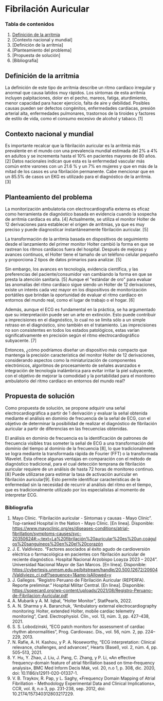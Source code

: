 # Fibrilación Auricular

### Tabla de contenidos
1. [Definición de la arritmia](https://github.com/diego-taquiri/ISB-equipo11/blob/main/Documentaci%C3%B3n/Laboratorio%201/README.md#definici%C3%B3n-de-la-arritmia)
2. [Contexto nacional y mundial]
3. [Definición de la arritmia]
4. [Planteamiento del problema]
5. [Propuesta de solución]
6. [Bibliografía]
   
## Definición de la arritmia
La definición de este tipo de arritmia describe un ritmo cardíaco irregular y anormal que causa latidos muy rápidos. Los síntomas de esta arritmia incluyen palpitaciones, dolor en el pecho, mareos, fatiga, aturdimiento, menor capacidad para hacer ejercicio, falta de aire y debilidad. Posibles causas pueden ser defectos congénitos, enfermedades cardíacas, presión arterial alta, enfermedades pulmonares, trastornos de la tiroides y factores de estilo de vida, como el consumo excesivo de alcohol y tabaco. [1]
## Contexto nacional y mundial
Es importante recalcar que la fibrilación auricular es la arritmia más prevalente  en el mundo con una prevalencia mundial estimada del 2% a 4% en adultos y se incrementa hasta el 10% en pacientes mayores de 80 años. [2] Datos nacionales indican que esta es la enfermedad vascular más común entre varones con un 21.6 % y un 7% en mujeres y que en más de la mitad de los casos es una fibrilación permanente. Cabe mencionar que en un 85.5% de casos un EKG es utilizado para el diagnóstico de la arritmia. [3]

## Planteamiento del problema
La monitorización ambulatoria con electrocardiografía externa es eficaz como herramienta de diagnóstico basada en evidencia cuando la sospecha de arritmia cardíaca es alta. [4] Actualmente, se utiliza el monitor Holter de 12 derivaciones para establecer el origen de arritmias, ya que es muy preciso y puede diagnosticar instantáneamente fibrilación auricular. [5]

La transformación de la arritmia basada en dispositivos de seguimiento desde el lanzamiento del primer monitor Holter cambió la forma en que se rastrean los ritmos cardíacos fuera del hospital. Después de mejoras y avances continuos, el Holter tiene el tamaño de un teléfono celular pequeño y proporciona 2 tipos de datos primarios para analizar. [5]

Sin embargo, los avances en tecnología, evidencia científica, y las preferencias del paciente/consumidor van cambiando la forma en que se presta la atención sanitaria. [5] Aunque el "estándar de oro" para evaluar las anomalías del ritmo cardíaco sigue siendo un Holter de 12 derivaciones, existe un interés cada vez mayor en los dispositivos de monitorización portátiles que brindan la oportunidad de evaluar el ritmo cardíaco en entornos del mundo real, como el lugar de trabajo o el hogar. [6] 

Además, aunque el ECG es fundamental en la práctica, se ha argumentado que su interpretación puede ser un arte en extinción. Esto puede contribuir a imprecisiones en el diagnóstico, lo cual no se limita sólo a un simple retraso en el diagnóstico, sino también en el tratamiento. Las imprecisiones no son consistentes en todos los estados patológicos, estas varían significativamente en precisión según el ritmo electrocardiográfico subyacente. [7]

Entonces, ¿cómo podríamos diseñar un dispositivo más compacto que mantenga la precisión característica del monitor Holter de 12 derivaciones, considerando aspectos como la miniaturización de componentes electrónicos, algoritmos de procesamiento de señales avanzados e integración de tecnología inalámbrica para evitar irritar la piel subyacente, con el objetivo de mejorar la comodidad y la portabilidad para el monitoreo ambulatorio del ritmo cardíaco en entornos del mundo real?

## Propuesta de solución
Como propuesta de solución, se propone adquirir una señal electrocardiográfica a partir de 1 derivación y evaluar la señal obtenida mediante el análisis en dominio de  frecuencia de la señal de ECG, con el objetivo de determinar la posibilidad de realizar el diagnóstico de fibrilación auricular a partir de diferencias en las frecuencias obtenidas.

El análisis en dominio de frecuencia es la identificación de patrones de frecuencia visibles tras someter la señal de ECG a una transformación del dominio del tiempo al dominio de la frecuencia [8], lo que tradicionalmente se logra mediante la transformada rápida de Fourier (FFT) o la transformada Wavelet. Esta ofrece algunas ventajas en comparación con el método de diagnóstico tradicional, para el cual detección temprana de fibrilación auricular requiere de un análisis de hasta 72 horas de monitoreo continuo.[8] Puede utilizarse para estimar la tasa de activación auricular en fibrilación auricular[9]. Esto permite identificar características de la enfermedad sin la necesidad de recurrir al análisis del ritmo en el tiempo, que es tradicionalmente utilizado por los especialistas al momento de interpretar ECG. 

### Bibliografía

1. Mayo Clinic. “Fibrilación auricular - Síntomas y causas - Mayo Clinic”. Top-ranked Hospital in the Nation - Mayo Clinic. [En línea]. Disponible: https://www.mayoclinic.org/es/diseases-conditions/atrial-fibrillation/symptoms-causes/syc-20350624#:~:text=La%20fibrilación%20auricular%20es%20un,coágulos%20sanguíneos%20en%20el%20corazón
2. J. E. Valdiviezo. “Factores asociados al éxito agudo de cardioversión eléctrica o farmacológica en pacientes con fibrilación auricular de reciente diagnóstico. Hospital Nacional Arzobispo Loayza 2023 – 2024”. Universidad Nacional Mayor de San Marcos. [En línea]. Disponible: https://cybertesis.unmsm.edu.pe/bitstream/handle/20.500.12672/20604/Valdiviezo_cj.pdf?sequence=1&amp;isAllowed=y 
3. J. Gallegos. “Registro Peruano de Fibrilación Auricular (REPERFA). Reporte preliminar.” Hospital Militar Central. [En línea]. Disponible: https://sopecard.org/wp-content/uploads/2021/08/Registro-Peruano-de-Fibrilacion-Auricular.pdf
4. A. Mubarik y A. M. Iqbal, “Holter Monitor”, StatPearls, 2022.
5. A. N. Sharma y A. Baranchuk, “Ambulatory external electrocardiography monitoring: Holter, extended Holter, mobile cardiac telemetry monitoring”, Card. Electrophysiol. Clin., vol. 13, núm. 3, pp. 427–438, 2021.
6. S. S. Lobodzinski, “ECG patch monitors for assessment of cardiac rhythm abnormalities”, Prog. Cardiovasc. Dis., vol. 56, núm. 2, pp. 224–229, 2013.
7. N. Rafie, A. H. Kashou, y P. A. Noseworthy, “ECG interpretation: Clinical relevance, challenges, and advances”, Hearts (Basel), vol. 2, núm. 4, pp. 505–513, 2021.
8. Y. Hu, Y. Zhao, J. Liu, J. Pang, C. Zhang, y P. Li, «An effective frequency-domain feature of atrial fibrillation based on time–frequency analysis», BMC Med Inform Decis Mak, vol. 20, n.o 1, p. 308, dic. 2020, doi: 10.1186/s12911-020-01337-1.
9. V. B. Traykov, R. Pap, y L. Saghy, «Frequency Domain Mapping of Atrial Fibrillation - Methodology Experimental Data and Clinical Implications», CCR, vol. 8, n.o 3, pp. 231-238, sep. 2012, doi: 10.2174/157340312803217229.
